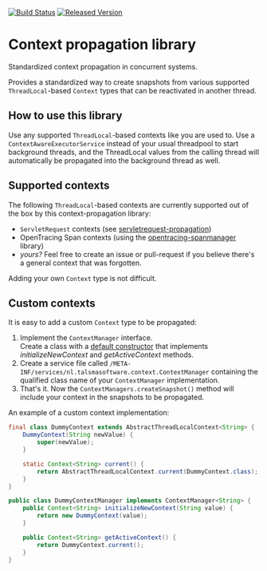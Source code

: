 [![Build Status][ci-img]][ci]
[![Released Version][maven-img]][maven]

# Context propagation library

Standardized context propagation in concurrent systems.

Provides a standardized way to create snapshots from various supported
`ThreadLocal`-based `Context` types that can be reactivated in another
thread.

## How to use this library

Use any supported `ThreadLocal`-based contexts like you are used to.
Use a `ContextAwareExecutorService` instead of your usual threadpool to start
background threads, and the ThreadLocal values from the calling thread
will automatically be propagated into the background thread as well.

## Supported contexts

The following `ThreadLocal`-based contexts are currently supported 
out of the box by this context-propagation library:

- `ServletRequest` contexts (see [servletrequest-propagation])
- OpenTracing Span contexts (using the [opentracing-spanmanager] library)
- _yours?_ Feel free to create an issue or pull-request
  if you believe there's a general context that was forgotten. 

Adding your own `Context` type is not difficult.

## Custom contexts

It is easy to add a custom `Context` type to be propagated:

1. Implement the `ContextManager` interface.  
   Create a class with a [default constructor]
   that implements _initializeNewContext_ and _getActiveContext_ methods.
2. Create a service file called
   `/META-INF/services/nl.talsmasoftware.context.ContextManager` 
   containing the qualified class name of your `ContextManager` implementation.
3. That's it. Now the `ContextManagers.createSnapshot()` method will 
   include your context in the snapshots to be propagated.

An example of a custom context implementation:
```java
final class DummyContext extends AbstractThreadLocalContext<String> {
    DummyContext(String newValue) {
        super(newValue);
    }

    static Context<String> current() {
        return AbstractThreadLocalContext.current(DummyContext.class);
    }
}

public class DummyContextManager implements ContextManager<String> {
    public Context<String> initializeNewContext(String value) {
        return new DummyContext(value);
    }

    public Context<String> getActiveContext() {
        return DummyContext.current();
    }
}
```

  [ci-img]: https://img.shields.io/travis/talsma-ict/context-propagation/master.svg
  [ci]: https://travis-ci.org/talsma-ict/context-propagation
  [maven-img]: https://img.shields.io/maven-central/v/nl.talsmasoftware.context/context-propagation.svg
  [maven]: http://search.maven.org/#search%7Cga%7C1%7Cg%3A%22nl.talsmasoftware.context%22%20AND%20a%3A%22context-propagation%22

  [servletrequest-propagation]: servletrequest-propagation
  [opentracing-spanmanager]: https://github.com/opentracing-contrib/java-spanmanager
  [default constructor]: https://en.wikipedia.org/wiki/Nullary_constructor
